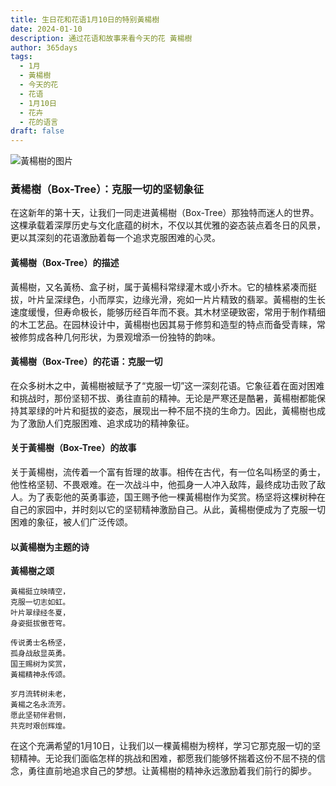 ```yaml
---
title: 生日花和花语1月10日的特别黃楊樹
date: 2024-01-10
description: 通过花语和故事来看今天的花 黃楊樹
author: 365days
tags:
  - 1月
  - 黃楊樹
  - 今天的花
  - 花语
  - 1月10日
  - 花卉
  - 花的语言
draft: false
---
```



![黃楊樹的图片](https://cdn.pixabay.com/photo/2017/10/26/18/49/boxwood-2892034_1280.jpg#center#center)


### 黃楊樹（Box-Tree）：克服一切的坚韧象征

在这新年的第十天，让我们一同走进黃楊樹（Box-Tree）那独特而迷人的世界。这棵承载着深厚历史与文化底蕴的树木，不仅以其优雅的姿态装点着冬日的风景，更以其深刻的花语激励着每一个追求克服困难的心灵。

#### 黃楊樹（Box-Tree）的描述

黃楊樹，又名黃杨、盒子树，属于黃楊科常绿灌木或小乔木。它的植株紧凑而挺拔，叶片呈深绿色，小而厚实，边缘光滑，宛如一片片精致的翡翠。黃楊樹的生长速度缓慢，但寿命极长，能够历经百年而不衰。其木材坚硬致密，常用于制作精细的木工艺品。在园林设计中，黃楊樹也因其易于修剪和造型的特点而备受青睐，常被修剪成各种几何形状，为景观增添一份独特的韵味。

#### 黃楊樹（Box-Tree）的花语：克服一切

在众多树木之中，黃楊樹被赋予了“克服一切”这一深刻花语。它象征着在面对困难和挑战时，那份坚韧不拔、勇往直前的精神。无论是严寒还是酷暑，黃楊樹都能保持其翠绿的叶片和挺拔的姿态，展现出一种不屈不挠的生命力。因此，黃楊樹也成为了激励人们克服困难、追求成功的精神象征。

#### 关于黃楊樹（Box-Tree）的故事

关于黃楊樹，流传着一个富有哲理的故事。相传在古代，有一位名叫杨坚的勇士，他性格坚韧、不畏艰难。在一次战斗中，他孤身一人冲入敌阵，最终成功击败了敌人。为了表彰他的英勇事迹，国王赐予他一棵黃楊樹作为奖赏。杨坚将这棵树种在自己的家园中，并时刻以它的坚韧精神激励自己。从此，黃楊樹便成为了克服一切困难的象征，被人们广泛传颂。

#### 以黃楊樹为主题的诗

**黃楊樹之颂**

	黃楊挺立映晴空，  
	克服一切志如虹。  
	叶片翠绿经冬夏，  
	身姿挺拔傲苍穹。
	
	传说勇士名杨坚，  
	孤身战敌显英勇。  
	国王赐树为奖赏，  
	黃楊精神永传颂。
	
	岁月流转树未老，  
	黃楊之名永流芳。  
	愿此坚韧伴君侧，  
	共克时艰创辉煌。

在这个充满希望的1月10日，让我们以一棵黃楊樹为榜样，学习它那克服一切的坚韧精神。无论我们面临怎样的挑战和困难，都愿我们能够怀揣着这份不屈不挠的信念，勇往直前地追求自己的梦想。让黃楊樹的精神永远激励着我们前行的脚步。